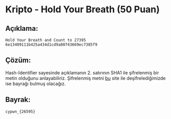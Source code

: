 # Kripto - Hold Your Breath (50 Puan)

## Açıklama:

	Hold Your Breath and Count to 27395
	6e13409111b425a434d1cd9a80743669ec7385f9

## Çözüm:

Hash-Identifier sayesinde açıklamanın 2. satırının SHA1 ile şifrelenmiş bir metin olduğunu anlayabiliriz. Şifrelenmiş  metni [bu](https://md5decrypt.net/en/Sha1/#answer) site ile deşifrelediğimizde ise bayrağı bulmuş olacağız.

## Bayrak:
    cypwn_{26595}

